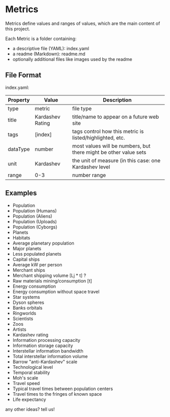# Metrics

Metrics define values and ranges of values, which are the main content of this project.

Each Metric is a folder containing:

- a descriptive file (YAML): index.yaml
- a readme (Markdown): readme.md
- optionally additional files like images used by the readme

## File Format 

index.yaml:

|Property|Value|Description|
|-------|--------|-------|
| type |  metric              |  file type  |
| title |  Kardashev Rating   |   title/name to appear on a future web site |
| tags |  [index]             |  tags control how this metric is listed/highlighted, etc.  |
| dataType |  number          |   most values will be numbers, but there might be other value sets |
| unit |  Kardashev           |  the unit of measure (in this case: one Kardashev level  |
| range |  0-3                |  number range  |

## Examples

- Population
- Population (Humans)
- Population (Aliens)
- Population (Uploads)
- Population (Cyborgs)
- Planets
- Habitats
- Average planetary population
- Major planets
- Less populated planets
- Capital ships
- Average kW per person
- Merchant ships
- Merchant shipping volume [Lj * t] ?
- Raw materials mining/consumption [t]
- Energy consumption
- Energy consumption without space travel
- Star systems
- Dyson spheres
- Banks orbitals
- Ringworlds
- Scientists
- Zoos
- Artists
- Kardashev rating
- Information processing capacity
- Information storage capacity
- Interstellar information bandwidth
- Total interstellar information volume
- Barrow "anti-Kardashev" scale
- Technological level
- Temporal stability
- Moh's scale
- Travel speed
- Typical travel times between population centers
- Travel times to the fringes of known space
- Life expectancy

any other ideas? tell us!
